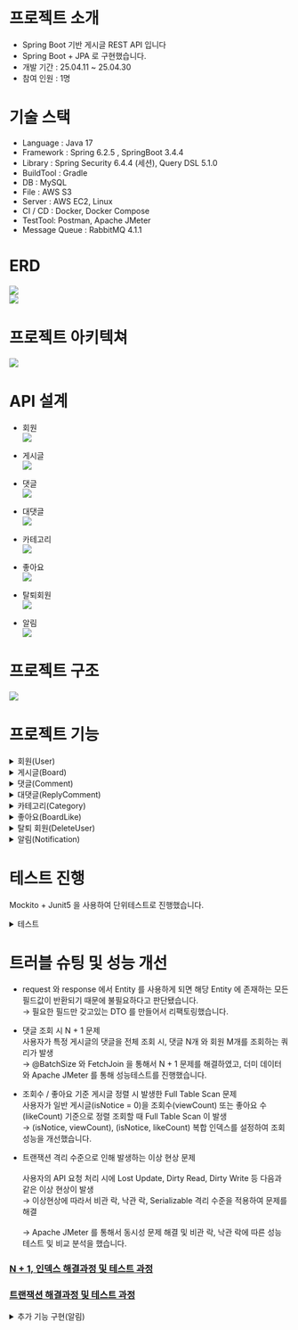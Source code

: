 # 프로젝트 소개
- Spring Boot 기반 게시글 REST API 입니다
- Spring Boot + JPA 로 구현했습니다.
- 개발 기간 : 25.04.11 ~ 25.04.30
- 참여 인원 : 1명

# 기술 스택
- Language : Java 17
- Framework : Spring 6.2.5 , SpringBoot 3.4.4
- Library :  Spring Security 6.4.4 (세션), Query DSL 5.1.0
- BuildTool : Gradle
- DB : MySQL 
- File : AWS S3
- Server : AWS EC2, Linux
- CI / CD : Docker, Docker Compose
- TestTool: Postman, Apache JMeter 
- Message Queue : RabbitMQ 4.1.1

# ERD
<img src="https://github.com/user-attachments/assets/96a4da24-e94b-438d-8972-56806e840de4"/><br>
<img src="https://github.com/user-attachments/assets/99ea12ad-ea05-49d6-bb1d-7c7cb4bced8a"/><br>


# 프로젝트 아키텍쳐
<img src="https://github.com/user-attachments/assets/15f01586-91a7-40da-8106-a680c00b258d"/>


# API 설계

- 회원<br>
<img src="https://github.com/user-attachments/assets/a402e034-f088-4def-8174-c14a2b010d5f"/><br>


- 게시글<br>
  <img src="https://github.com/user-attachments/assets/4bc8b2b1-4fef-40ca-82b2-c684bbba42a7"/><br>


- 댓글<br>
  <img src="https://github.com/user-attachments/assets/349bb5a8-a5e7-4147-9896-00186b245b9e"/><br>


- 대댓글<br>
  <img src="https://github.com/user-attachments/assets/d7f505a0-486f-47a6-bf6c-99021d8e5470"/><br>


- 카테고리<br>
  <img src="https://github.com/user-attachments/assets/58bccfec-3635-414a-9147-67952298809d"/><br>


- 좋아요<br>
  <img src="https://github.com/user-attachments/assets/102b7c12-85c9-4f0c-85db-2bbddbd9bbbf"/><br>


- 탈퇴회원<br>
  <img src="https://github.com/user-attachments/assets/fcbcfde5-c952-40e7-8333-8ba634035c15"/><br>

- 알림<br>
  <img src="https://github.com/user-attachments/assets/6360d74c-20a3-4886-a325-4f2598a0b419"/><br>


# 프로젝트 구조
  <img src="https://github.com/user-attachments/assets/0052d5ee-0bcb-475b-af1d-ce1e15178269"/><br>

# 프로젝트 기능
<details>
<summary>회원(User)</summary>

- 내 정보 조회하기 <br>
- 회원 전체 조회<br>
- 회원 가입<br>
- 회원 가입시 로그인 중복 체크<br>
- 로그인<br>
- 회원 정보 수정<br>
- 회원 비밀번호 변경<br>
- 회원 탈퇴<br>

    + 탈퇴 시, 회원 테이블에서 삭제되며 탈퇴한 회원은 탈퇴한유저(DeleteUser) 테이블에 저장
</details>

<details>
<summary>게시글(Board)</summary>

- 게시글 조회<br>
  + 사용자가 게시글 조회수가 1 증가

- 게시글 전체 조회<br>
- 게시글 정렬 조회<br>
  + 일반 게시글 내에서 조회수(viewCount) 또는 좋아요(likeCount) 수로 정렬 조회


- 게시글 키워드 검색<br>

- 게시글 생성<br>
    + 게시글을 등록할 때 사용자는 제목, 내용, 카테고리를 필수로 설정
    + 이미지는 첨부하지 않거나 1개 이상 등록 가능
    + 이미지는 AWS S3 에 저장



- 게시글 수정<br>
- 게시글 공지글 설정<br>
- 게시글 삭제<br>

</details>

<details>
<summary>댓글(Comment)</summary>

- 댓글 생성<br>
- 댓글 조회<br>
- 댓글 수정<br>
- 댓글 삭제<br>

</details>

<details>
<summary>대댓글(ReplyComment)</summary>

- 대댓글 생성<br>
- 대댓글 수정<br>
- 대댓글 삭제<br>

</details>

<details>
<summary>카테고리(Category)</summary>

- 카테고리 생성<br>
- 카테고리 전체 조회<br>
- 카테고리 수정<br>
- 카테고리 삭제<br>

</details>

<details>
<summary>좋아요(BoardLike)</summary>

- 게시글 좋아요 조회<br>
- 좋아요 누르기<br>
- 좋아요 취소<br>

</details>

<details>
<summary>탈퇴 회원(DeleteUser)</summary>

- 탈퇴 회원 단건 조회<br>
- 탈퇴 회원 전체 조회<br>
- 탈퇴 회원 삭제<br>

</details>

<details>
<summary>알림(Notification)</summary>

- 알림 전체 조회<br>
- 회원이 읽지 않는 알림 개수 조회<br>
- 알림 읽음 처리<br>
- 알림 삭제<br>
 
++ 어떤 게시글에 좋아요를 누르면 그 작성자 회원에게 좋아요를 눌렀다는 알림메세지가 rabbitMQ 의 exchange , 라우팅 키 값을 통해 @RabbitListener 에서 알림 메세지를 생성한다<br>
++ 알림은 송신자 id, 수신자 id, 수신자의 게시글 id 를 갖고있으며, 같은 회원의 중복 알림 생성을 방지<br> 
</details>

# 테스트 진행
Mockito + Junit5 을 사용하여 단위테스트로 진행했습니다.

<details>
<summary>테스트</summary>


- 회원(User)<br>


  <img src="https://github.com/user-attachments/assets/a1ebde24-7dae-4b78-b6d3-09f1820ba780"/><br>


- 게시글(Board)<br>


  <img src="https://github.com/user-attachments/assets/94d1572a-ecff-4500-9a8c-629a912132b0"/><br>


- 댓글(Comment)<br>


  <img src="https://github.com/user-attachments/assets/bc402c14-475e-43cc-b23a-e01dd79bb44b"/><br>
  

- 대댓글(ReplyComment)<br>


  <img src="https://github.com/user-attachments/assets/a9f3438e-9d81-4bc4-b8e7-f8700e5cc992"/><br>


- 카테고리(Category)<br>

  <img src="https://github.com/user-attachments/assets/b80a4824-f1b3-4857-b94d-54c90f9a8f97"/><br>

- 좋아요(BoardLike)<br>


  <img src="https://github.com/user-attachments/assets/d118e2d4-df48-4ecb-92a9-c62065125099"/><br>

- 알림(Notification)<br>
  <img src="https://github.com/user-attachments/assets/c8af7841-a71d-45c7-bfe0-ae710d4d4a2a"/><br>
</details>


# 트러블 슈팅 및 성능 개선

- request 와 response 에서 Entity 를 사용하게 되면 해당 Entity 에 존재하는 모든 필드값이 반환되기 때문에 불필요하다고 판단됐습니다.  <br>
→ 필요한 필드만 갖고있는 DTO 를 만들어서 리팩토링했습니다.

  

- 댓글 조회 시 N + 1 문제  
사용자가 특정 게시글의 댓글을 전체 조회 시, 댓글 N개 와 회원 M개를 조회하는 쿼리가 발생  <br>
→ @BatchSize 와 FetchJoin 을 통해서 N + 1 문제를 해결하였고, 더미 데이터 와 Apache JMeter 를 통해 성능테스트를 진행했습니다.<br>


  
- 조회수 / 좋아요 기준 게시글 정렬 시 발생한 Full Table Scan 문제  <br>
사용자가 일반 게시글(isNotice = 0)을 조회수(viewCount) 또는 좋아요 수(likeCount) 기준으로 정렬 조회할 때 Full Table Scan 이 발생  <br>
→ (isNotice, viewCount), (isNotice, likeCount) 복합 인덱스를 설정하여 조회 성능을 개선했습니다.<br>


  
- 트랜잭션 격리 수준으로 인해 발생하는 이상 현상 문제<br>  
사용자의 API 요청 처리 시에 Lost Update, Dirty Read, Dirty Write 등 다음과 같은 이상 현상이 발생 <br> 
→ 이상현상에 따라서 비관 락, 낙관 락, Serializable 격리 수준을 적용하여 문제를 해결<br>  
→ Apache JMeter 를 통해서 동시성 문제 해결 및 비관 락, 낙관 락에 따른 성능 테스트 및 비교 분석을 했습니다.<br>

### [N + 1, 인덱스 해결과정 및 테스트 과정](https://kim00920.tistory.com/4)  
### [트랜잭션 해결과정 및 테스트 과정](https://kim00920.tistory.com/5)

<details>
<summary>추가 기능 구현(알림)</summary>

# 추가 기능 구현(07-08 갱신)
- 어떤 회원이 게시글에 좋아요를 눌렀을떄 게시글 작성자에게 게시글 좋아요를 눌렀다는 알림 메세지를 구현하고 싶었다

알림 기능을 구현하기 위해서 생각한 방법은 다음과 같다<br>

1. 스프링 AOP 에 있는 @Async 를 통해서 구현<br>
   장점 : 로컬에서도 쉽게 구현 및 처리가 가능하다<br>
   단점 : 로컬에서만 작동하기 때문에 확장성이 낮다, 장애가 발생했을떄 장애 복구가 힘들다<br><br>

2. Kafka 를 사용한다<br>
   장점 : 대용량 데이터에 처리에 능하며, 서비스 간 결합도를 최소화<br>
   단점 : 간단한 알림 메시지 시스템에는 너무 과한 선택이다<br><br>

3. RabbitMQ 를 사용한다<br>
   장점 : ACK 기반이므로 신뢰성있는 메시지 전송, Spring AMQP 를 통해 기존 프로젝트의 구조를 꺠지않으면서 사용가능<br>
   단점 : Kafka 에 비해 대용량처리에는 한계가 있지만, 게시글같이 단순 알림 메시지에는 적합 할 거라 생각<br>

→  RabbitMQ를 사용하기로 결정했다<br>

## 알림(Notification) 생성 및 처리과정
좋아요를 누른 회원(송신자)이 보낸 알림 메시지를 게시글 주인(송신자) 이 받는 기능을 만들거기 떄문에 다음과 같이 생성했다<br>
<img src="https://github.com/user-attachments/assets/30561998-9635-4b62-b6b4-30b95071f991"/><br>

1. 작성글 회원은 다른 회원이 좋아요를 누를떄마다 알림 메세지를 받게된다<br>
→ 이떄 알림 메시지를 만들때는 (송신자 id, 수신자 id, 수신자 게시글 id) 파라미터로 받게된다<br>

2. 이후 Rabbit MQ 빈 등록에서 설정한 경로로 convertAndSend(exchange, 라우팅 키, 알림 메시지 (json 직렬화)) 를 통해 큐 저장소에 저장되게된다<br>
<img src="https://github.com/user-attachments/assets/424f2ce7-f747-4a8c-b56d-e40e2471f96a"/><br>

3. 큐에 저장된 알림 메시지는 @RabbitListener 에서 꺼내오고, 아까 json 으로 받은 데이터를 객체로 역직렬화 후, Notification 을 저장한다<br>
<img src="https://github.com/user-attachments/assets/1ed16db6-617b-4edd-a592-981b6ba83647"/><br>

4. 만약에 송신자가 좋아요를 누르고 다시 취소하고를 반복하면 알림이 계속해서 갈 경우를 염려하여, (송신자 id, 수신자 id, 수신자 게시글 id) 가 DB 상에 존재할떄 return; 으로했다<br>
→ 그리고 기본적으로 생성된 알림 메시지의 읽은 여부는 false 로 하고 수신자가 그 알림을 눌렀을떄 읽음 처리(true) 로 바뀌게 구현했다<br>
<img src="https://github.com/user-attachments/assets/6fbd9917-9fa8-4984-bf35-8cdba24b0a07"/><br><br>


## 실제 동작
1. 읽지 않는 알림 갱신 및 전체 조회<br>
![Image](https://github.com/user-attachments/assets/dd7483c0-1ffb-4fc5-ae9a-58f7c425a9da)<br>

2. 알림을 누르면 읽음 처리 및 갱신<br>
![Image](https://github.com/user-attachments/assets/450b70b8-189f-4307-96a2-27ad61e9acc8)<br>

3. 알림 삭제<br>
![Image](https://github.com/user-attachments/assets/2310e5c3-cb07-4c95-b759-43e80ee6732d)<br>


## 개선할 점 또는 추가할기능


</details>
